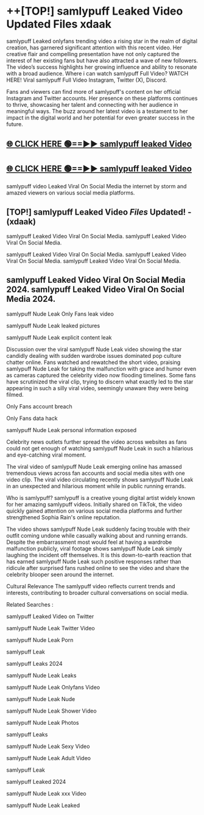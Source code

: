 # ++[TOP!] samlypuff Leaked Video Updated Files xdaak<br>

samlypuff Leaked onlyfans trending video a rising star in the realm of digital creation, has garnered significant attention with this recent video. Her creative flair and compelling presentation have not only captured the interest of her existing fans but have also attracted a wave of new followers. The video’s success highlights her growing influence and ability to resonate with a broad audience.
Where i can watch samlypuff Full Video? WATCH HERE! Viral samlypuff Full Video Instagram, Twitter (X), Discord.


Fans and viewers can find more of samlypuff's content on her official Instagram and Twitter accounts. Her presence on these platforms continues to thrive, showcasing her talent and connecting with her audience in meaningful ways. The buzz around her latest video is a testament to her impact in the digital world and her potential for even greater success in the future.


## [🌐 CLICK HERE 🟢==►► samlypuff leaked Video ](https://xnudes.xyz/go)

## [🌐 CLICK HERE 🟢==►► samlypuff leaked Video ](https://xnudes.xyz/go)



samlypuff video Leaked Viral On Social Media the internet by storm and amazed viewers on various social media platforms.


## [TOP!] samlypuff Leaked Video *Files* Updated! - (xdaak)

samlypuff Leaked Video Viral On Social Media. samlypuff Leaked Video Viral On Social Media.

samlypuff Leaked Video Viral On Social Media. samlypuff Leaked Video Viral On Social Media. samlypuff Leaked Video Viral On Social Media.


## samlypuff Leaked Video Viral On Social Media 2024. samlypuff Leaked Video Viral On Social Media 2024.
samlypuff Nude Leak Only Fans leak video

samlypuff Nude Leak leaked pictures

samlypuff Nude Leak explicit content leak

Discussion over the viral samlypuff Nude Leak video showing the star candidly dealing with sudden wardrobe issues dominated pop culture chatter online. Fans watched and rewatched the short video, praising samlypuff Nude Leak for taking the malfunction with grace and humor even as cameras captured the celebrity video now flooding timelines. Some fans have scrutinized the viral clip, trying to discern what exactly led to the star appearing in such a silly viral video, seemingly unaware they were being filmed.


Only Fans account breach

Only Fans data hack

samlypuff Nude Leak personal information exposed

Celebrity news outlets further spread the video across websites as fans could not get enough of watching samlypuff Nude Leak in such a hilarious and eye-catching viral moment.


The viral video of samlypuff Nude Leak emerging online has amassed tremendous views across fan accounts and social media sites with one video clip. The viral video circulating recently shows samlypuff Nude Leak in an unexpected and hilarious moment while in public running errands.


Who is samlypuff? samlypuff is a creative young digital artist widely known for her amazing samlypuff videos. Initially shared on TikTok, the video quickly gained attention on various social media platforms and further strengthened Sophia Rain's online reputation.

The video shows samlypuff Nude Leak suddenly facing trouble with their outfit coming undone while casually walking about and running errands. Despite the embarrassment most would feel at having a wardrobe malfunction publicly, viral footage shows samlypuff Nude Leak simply laughing the incident off themselves. It is this down-to-earth reaction that has earned samlypuff Nude Leak such positive responses rather than ridicule after surprised fans rushed online to see the video and share the celebrity blooper seen around the internet.

Cultural Relevance The samlypuff video reflects current trends and interests, contributing to broader cultural conversations on social media.

Related Searches :

samlypuff Leaked Video on Twitter

samlypuff Nude Leak Twitter Video

samlypuff Nude Leak Porn

samlypuff Leak 

samlypuff Leaks 2024

samlypuff Nude Leak Leaks

samlypuff Nude Leak Onlyfans Video

samlypuff Nude Leak Nude

samlypuff Nude Leak Shower Video

samlypuff Nude Leak Photos

samlypuff Leaks

samlypuff Nude Leak Sexy Video

samlypuff Nude Leak Adult Video

samlypuff Leak

samlypuff Leaked 2024

samlypuff Nude Leak xxx Video

samlypuff Nude Leak Leaked